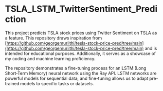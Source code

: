 # TSLA_LSTM_TwitterSentiment_Prediction

This project predicts TSLA stock prices using Twitter Sentiment on TSLA as a feature. This repository draws inspiration from [https://github.com/georgemuriithi/tesla-stock-price-pred/tree/main](https://github.com/georgemuriithi/tesla-stock-price-pred/tree/main) and is intended for educational purposes. Additionally, it serves as a showcase of my coding and machine learning proficiency.

The repository demonstrates a fine-tuning process for an LSTM (Long Short-Term Memory) neural network using the Ray API. LSTM networks are powerful models for sequential data, and fine-tuning allows us to adapt pre-trained models to specific tasks or datasets.
